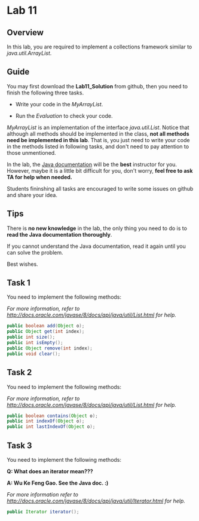 # Lab 11

## Overview

In this lab, you are required to implement a collections framework similar to *java.util.ArrayList*.



## Guide

You may first download the **Lab11_Solution** from github, then you need to finish the following three tasks.

- Write your code in the *MyArrayList*.

- Run the *Evaluation* to check your code.

*MyArrayList* is an implementation of the interface *java.util.List*. Notice that although all methods should be implemented in the class, **not all methods need be implemented in this lab**. That is, you just need to write your code in the methods listed in following tasks, and don't need to pay attention to those unmentioned.

In the lab, the [Java documentation](http://docs.oracle.com/javase/8/docs/api/) will be the **best** instructor for you. However, maybe it is a little bit difficult for you, don't worry, **feel free to ask TA for help when needed.**

Students fininshing all tasks are encouraged to write some issues on github and share your idea.


## Tips

There is **no new knowledge** in the lab, the only thing you need to do is to **read the Java documentation thoroughly**.

If you cannot understand the Java documentation, read it again until you can solve the problem.

Best wishes. 



## Task 1

You need to implement the following methods:

*For more information, refer to http://docs.oracle.com/javase/8/docs/api/java/util/List.html for help.*

```java
public boolean add(Object o);
public Object get(int index);
public int size();
public int isEmpty();
public Object remove(int index);
public void clear();
```



## Task 2

You need to implement the following methods:

*For more information, refer to http://docs.oracle.com/javase/8/docs/api/java/util/List.html for help.*

```java
public boolean contains(Object o);
public int indexOf(Object o);
public int lastIndexOf(Object o);
```



## Task 3

You need to implement the following methods:

**Q: What does an iterator mean???**

**A: Wu Ke Feng Gao. See the Java doc. :)**

*For more information refer to http://docs.oracle.com/javase/8/docs/api/java/util/Iterator.html for help.*

```java
public Iterator iterator();
```

